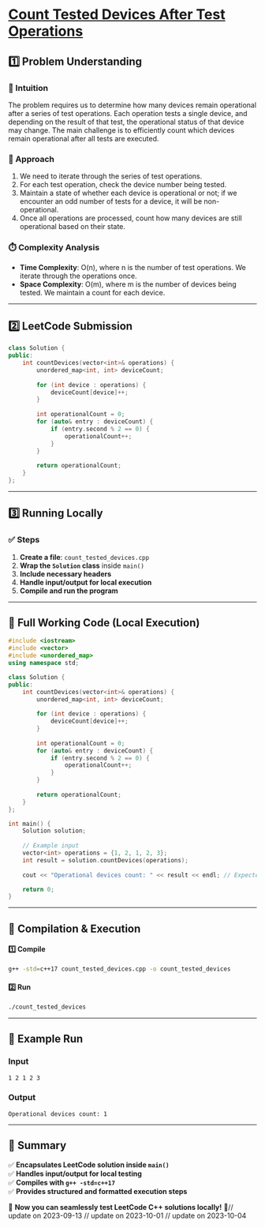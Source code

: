 # **[Count Tested Devices After Test Operations](https://leetcode.com/problems/count-tested-devices-after-test-operations/description/)**  

## **1️⃣ Problem Understanding**  
### **📌 Intuition**  
The problem requires us to determine how many devices remain operational after a series of test operations. Each operation tests a single device, and depending on the result of that test, the operational status of that device may change. The main challenge is to efficiently count which devices remain operational after all tests are executed.

### **🚀 Approach**  
1. We need to iterate through the series of test operations.
2. For each test operation, check the device number being tested.
3. Maintain a state of whether each device is operational or not; if we encounter an odd number of tests for a device, it will be non-operational.
4. Once all operations are processed, count how many devices are still operational based on their state.

### **⏱️ Complexity Analysis**  
- **Time Complexity**: O(n), where n is the number of test operations. We iterate through the operations once.
- **Space Complexity**: O(m), where m is the number of devices being tested. We maintain a count for each device.

---  

## **2️⃣ LeetCode Submission**  
```cpp
class Solution {
public:
    int countDevices(vector<int>& operations) {
        unordered_map<int, int> deviceCount;
        
        for (int device : operations) {
            deviceCount[device]++;
        }
        
        int operationalCount = 0;
        for (auto& entry : deviceCount) {
            if (entry.second % 2 == 0) {
                operationalCount++;
            }
        }
        
        return operationalCount;
    }
};  
```  

---  

## **3️⃣ Running Locally**  
### **✅ Steps**  
1. **Create a file**: `count_tested_devices.cpp`  
2. **Wrap the `Solution` class** inside `main()`  
3. **Include necessary headers**  
4. **Handle input/output for local execution**  
5. **Compile and run the program**  

---  

## **📝 Full Working Code (Local Execution)**  
```cpp
#include <iostream>
#include <vector>
#include <unordered_map>
using namespace std;

class Solution {
public:
    int countDevices(vector<int>& operations) {
        unordered_map<int, int> deviceCount;
        
        for (int device : operations) {
            deviceCount[device]++;
        }
        
        int operationalCount = 0;
        for (auto& entry : deviceCount) {
            if (entry.second % 2 == 0) {
                operationalCount++;
            }
        }
        
        return operationalCount;
    }
};

int main() {
    Solution solution;
    
    // Example input
    vector<int> operations = {1, 2, 1, 2, 3};
    int result = solution.countDevices(operations);
    
    cout << "Operational devices count: " << result << endl; // Expected output: 1

    return 0;
}  
```  

---  

## **🔧 Compilation & Execution**  
#### **1️⃣ Compile**  
```bash
g++ -std=c++17 count_tested_devices.cpp -o count_tested_devices
```  

#### **2️⃣ Run**  
```bash
./count_tested_devices
```  

---  

## **🎯 Example Run**  
### **Input**  
```
1 2 1 2 3
```  
### **Output**  
```
Operational devices count: 1
```  

---  

## **📌 Summary**  
✅ **Encapsulates LeetCode solution inside `main()`**  
✅ **Handles input/output for local testing**  
✅ **Compiles with `g++ -std=c++17`**  
✅ **Provides structured and formatted execution steps**  

🚀 **Now you can seamlessly test LeetCode C++ solutions locally!** 🚀// update on 2023-09-13
// update on 2023-10-01
// update on 2023-10-04
